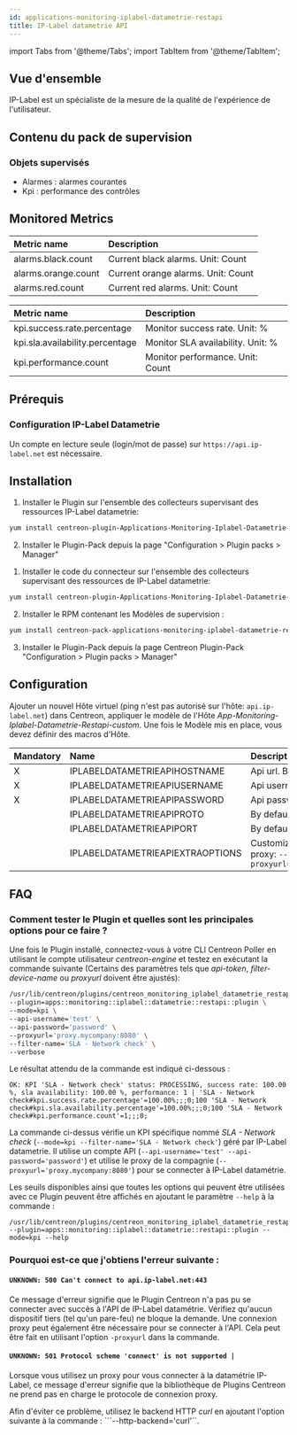 ```yaml
---
id: applications-monitoring-iplabel-datametrie-restapi
title: IP-Label datametrie API
---
```

import Tabs from '@theme/Tabs';
import TabItem from '@theme/TabItem';


## Vue d'ensemble

IP-Label est un spécialiste de la mesure de la qualité de l'expérience de l'utilisateur.

## Contenu du pack de supervision

### Objets supervisés

* Alarmes : alarmes courantes
* Kpi : performance des contrôles

## Monitored Metrics

<Tabs groupId="operating-systems">
<TabItem value="Alarms" label="Alarms">

| Metric name                              | Description                                          |
| :--------------------------------------- | :--------------------------------------------------- |
| alarms.black.count                       | Current black alarms. Unit: Count                    |
| alarms.orange.count                      | Current orange alarms. Unit: Count                   |
| alarms.red.count                         | Current red alarms. Unit: Count                      |

</TabItem>
<TabItem value="Kpi" label="Kpi">

| Metric name                     | Description                                          |
| :------------------------------ | :--------------------------------------------------- |
| kpi.success.rate.percentage     | Monitor success rate. Unit: %                        |
| kpi.sla.availability.percentage | Monitor SLA availability. Unit: %                    |
| kpi.performance.count           | Monitor performance. Unit: Count                     |

</TabItem>
</Tabs>

## Prérequis

### Configuration IP-Label Datametrie

Un compte en lecture seule (login/mot de passe) sur ```https://api.ip-label.net``` est nécessaire.

## Installation

<Tabs groupId="operating-systems">
<TabItem value="online" label="Online License">

1. Installer le Plugin sur l'ensemble des collecteurs supervisant des ressources IP-Label datametrie:

```bash
yum install centreon-plugin-Applications-Monitoring-Iplabel-Datametrie-Restapi
```

2. Installer le Plugin-Pack depuis la page "Configuration > Plugin packs > Manager"

</TabItem>
<TabItem value="offline" label="Offline License">

1. Installer le code du connecteur sur l'ensemble des collecteurs supervisant des ressources de IP-Label datametrie:

```bash
yum install centreon-plugin-Applications-Monitoring-Iplabel-Datametrie-Restapi
```

2. Installer le RPM contenant les Modèles de supervision :

```bash
yum install centreon-pack-applications-monitoring-iplabel-datametrie-restapi
```

3. Installer le Plugin-Pack depuis la page Centreon Plugin-Pack "Configuration > Plugin packs > Manager"

</TabItem>
</Tabs>

## Configuration

Ajouter un nouvel Hôte virtuel (ping n'est pas autorisé sur l'hôte: ```api.ip-label.net```) dans Centreon, appliquer le modèle de l'Hôte *App-Monitoring-Iplabel-Datametrie-Restapi-custom*. Une fois le Modèle mis en place, vous devez définir des macros d'Hôte.

| Mandatory   | Name                             | Description                                                                                                              |
| :---------- | :------------------------------- | :----------------------------------------------------------------------------------------------------------------------- |
| X           | IPLABELDATAMETRIEAPIHOSTNAME     | Api url. By default: ```api.ip-label.net```                                                                              |
| X           | IPLABELDATAMETRIEAPIUSERNAME     | Api username account                                                                                                     |
| X           | IPLABELDATAMETRIEAPIPASSWORD     | Api password account                                                                                                     |
|             | IPLABELDATAMETRIEAPIPROTO        | By default: ```https```                                                                                                  |
|             | IPLABELDATAMETRIEAPIPORT         | By default: ```443```                                                                                                    |
|             | IPLABELDATAMETRIEAPIEXTRAOPTIONS | Customize it with your own if needed. E.g. proxy: ```--http-backend=curl --proxyurl='https://proxy.mycompany:3128'```    |

## FAQ

### Comment tester le Plugin et quelles sont les principales options pour ce faire ?

Une fois le Plugin installé, connectez-vous à votre CLI Centreon Poller en utilisant le compte utilisateur *centreon-engine*
et testez en exécutant la commande suivante (Certains des paramètres tels que *api-token*, *filter-device-name* ou *proxyurl* doivent être ajustés):

```bash
/usr/lib/centreon/plugins/centreon_monitoring_iplabel_datametrie_restapi.pl \
--plugin=apps::monitoring::iplabel::datametrie::restapi::plugin \
--mode=kpi \
--api-username='test' \
--api-password='password' \
--proxyurl='proxy.mycompany:8080' \
--filter-name='SLA - Network check' \
--verbose
```

Le résultat attendu de la commande est indiqué ci-dessous :

```
OK: KPI 'SLA - Network check' status: PROCESSING, success rate: 100.00 %, sla availability: 100.00 %, performance: 1 | 'SLA - Network check#kpi.success.rate.percentage'=100.00%;;;0;100 'SLA - Network check#kpi.sla.availability.percentage'=100.00%;;;0;100 'SLA - Network check#kpi.performance.count'=1;;;0;
```

La commande ci-dessus vérifie un KPI spécifique nommé *SLA - Network check* (```--mode=kpi --filter-name='SLA - Network check'```) géré par IP-Label datametrie.
Il utilise un compte API (```--api-username='test' --api-password='password'```) et utilise le proxy de la compagnie (```--proxyurl='proxy.mycompany:8080'```) pour se connecter à IP-Label datamétrie.

Les seuils disponibles ainsi que toutes les options qui peuvent être utilisées avec ce Plugin
peuvent être affichés en ajoutant le paramètre ```--help``` à la commande :

```
/usr/lib/centreon/plugins/centreon_monitoring_iplabel_datametrie_restapi.pl --plugin=apps::monitoring::iplabel::datametrie::restapi::plugin --mode=kpi --help
```

### Pourquoi est-ce que j'obtiens l'erreur suivante :

#### ```UNKNOWN: 500 Can't connect to api.ip-label.net:443```

Ce message d'erreur signifie que le Plugin Centreon n'a pas pu se connecter avec succès à l'API de IP-Label datamétrie.
Vérifiez qu'aucun dispositif tiers (tel qu'un pare-feu) ne bloque la demande.
Une connexion proxy peut également être nécessaire pour se connecter à l'API. Cela peut être fait en utilisant l'option ```-proxyurl``` dans la commande.

#### ```UNKNOWN: 501 Protocol scheme 'connect' is not supported |```

Lorsque vous utilisez un proxy pour vous connecter à la datamétrie IP-Label, ce message d'erreur signifie que la bibliothèque de Plugins Centreon ne prend pas en charge
le protocole de connexion proxy.

Afin d'éviter ce problème, utilisez le backend HTTP *curl* en ajoutant l'option suivante à la commande : ```--http-backend='curl'``.
